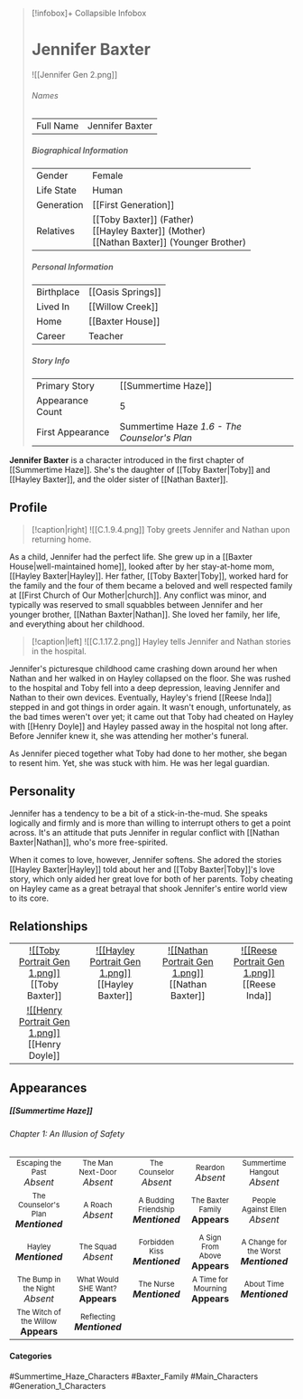 > [!infobox]+ Collapsible Infobox
> # Jennifer Baxter
> ![[Jennifer Gen 2.png]] 
> ###### Names 
> |  |  | 
> | ---- | ---- | 
> | Full Name | Jennifer Baxter | 
>
> ##### Biographical Information
> |  |  | 
> | ---- | ---- | 
> | Gender | Female | 
> | Life State | Human |
> | Generation | [[First Generation]] |
> | Relatives | [[Toby Baxter]] (Father)<br>[[Hayley Baxter]] (Mother)<br>[[Nathan Baxter]] (Younger Brother)
> 
> ##### Personal Information
> |  |  | 
> | ---- | ---- | 
> | Birthplace |[[Oasis Springs]]| 
> | Lived In |[[Willow Creek]]| 
> | Home |[[Baxter House]]| 
> | Career | Teacher | 
> 
> ##### Story Info
> |  |  | 
> | ---- | ---- | 
> | Primary Story | [[Summertime Haze]] | 
> | Appearance Count | 5 | 
> | First Appearance | Summertime Haze *1.6 - The Counselor's Plan*

**Jennifer Baxter** is a character introduced in the first chapter of [[Summertime Haze]]. She's the daughter of [[Toby Baxter|Toby]] and [[Hayley Baxter]], and the older sister of [[Nathan Baxter]].

## Profile
> [!caption|right]
> ![[C.1.9.4.png]] 
> Toby greets Jennifer and Nathan upon returning home.

As a child, Jennifer had the perfect life. She grew up in a [[Baxter House|well-maintained home]], looked after by her stay-at-home mom, [[Hayley Baxter|Hayley]]. Her father, [[Toby Baxter|Toby]], worked hard for the family and the four of them became a beloved and well respected family at [[First Church of Our Mother|church]]. Any conflict was minor, and typically was reserved to small squabbles between Jennifer and her younger brother, [[Nathan Baxter|Nathan]]. She loved her family, her life, and everything about her childhood.

> [!caption|left]
> ![[C.1.17.2.png]] 
> Hayley tells Jennifer and Nathan stories in the hospital.

Jennifer's picturesque childhood came crashing down around her when Nathan and her walked in on Hayley collapsed on the floor. She was rushed to the hospital and Toby fell into a deep depression, leaving Jennifer and Nathan to their own devices. Eventually, Hayley's friend [[Reese Inda]] stepped in and got things in order again. It wasn't enough, unfortunately, as the bad times weren't over yet; it came out that Toby had cheated on Hayley with [[Henry Doyle]] and Hayley passed away in the hospital not long after. Before Jennifer knew it, she was attending her mother's funeral.

As Jennifer pieced together what Toby had done to her mother, she began to resent him. Yet, she was stuck with him. He was her legal guardian.

## Personality
Jennifer has a tendency to be a bit of a stick-in-the-mud. She speaks logically and firmly and is more than willing to interrupt others to get a point across. It's an attitude that puts Jennifer in regular conflict with [[Nathan Baxter|Nathan]], who's more free-spirited.

When it comes to love, however, Jennifer softens. She adored the stories [[Hayley Baxter|Hayley]] told about her and [[Toby Baxter|Toby]]'s love story, which only aided her great love for both of her parents. Toby cheating on Hayley came as a great betrayal that shook Jennifer's entire world view to its core.

## Relationships
| | | | | 
| ------------------------------------------------------------- | -------------------------------------------- | ------------------------------------------ | --------------------------------------------- |
| <center>[![[Toby Portrait Gen 1.png]]](<Toby Baxter>)<br>[[Toby Baxter]]|<center>[![[Hayley Portrait Gen 1.png]]](<Hayley Baxter>)<br>[[Hayley Baxter]]| <center>[![[Nathan Portrait Gen 1.png]]](<Nathan Baxter>)<br>[[Nathan Baxter]]| <center>[![[Reese Portrait Gen 1.png]]](<Reese Inda.md>)<br>[[Reese Inda]]|
| <center>[![[Henry Portrait Gen 1.png]]](<Henry Doyle>)<br>[[Henry Doyle]]|

## Appearances
##### [[Summertime Haze]]
###### Chapter 1: An Illusion of Safety

|                                                                           |                                                                       |                                                                           |                                                                      |                                                                             |
| ------------------------------------------------------------------------- | --------------------------------------------------------------------- | ------------------------------------------------------------------------- | -------------------------------------------------------------------- | --------------------------------------------------------------------------- |
| <center><font size=2>Escaping the Past<br><font size=3>*Absent*           | <center><font size=2>The Man Next-Door<br><font size=3>*Absent*       | <center><font size=2>The Counselor<br><font size=3>*Absent*               | <center><font size=2>Reardon<br><font size=3>*Absent*                | <center><font size=2>Summertime Hangout<br><font size=3>*Absent*            |
| <center><font size=2>The Counselor's Plan<br><font size=3>***Mentioned*** | <center><font size=2>A Roach<br><font size=3>*Absent*                 | <center><font size=2>A Budding Friendship<br><font size=3>***Mentioned*** | <center><font size=2>The Baxter Family<br><font size=3>**Appears**   | <center><font size=2>People Against Ellen<br><font size=3>*Absent*          |
| <center><font size=2>Hayley<br><font size=3>***Mentioned***               | <center><font size=2>The Squad<br><font size=3>*Absent*               | <center><font size=2>Forbidden Kiss<br><font size=3>***Mentioned***       | <center><font size=2>A Sign From Above<br><font size=3>**Appears**   | <center><font size=2>A Change for the Worst<br><font size=3>***Mentioned*** |
| <center><font size=2>The Bump in the Night<br><font size=3>*Absent*       | <center><font size=2>What Would SHE Want?<br><font size=3>**Appears** | <center><font size=2>The Nurse<br><font size=3>***Mentioned***            | <center><font size=2>A Time for Mourning<br><font size=3>**Appears** | <center><font size=2>About Time<br><font size=3>***Mentioned***             |
| <center><font size=2>The Witch of the Willow<br><font size=3>**Appears**  | <center><font size=2>Reflecting<br><font size=3>***Mentioned***       |                                                                           |                                                                      |                                                                             |
#### Categories
#Summertime_Haze_Characters #Baxter_Family #Main_Characters #Generation_1_Characters